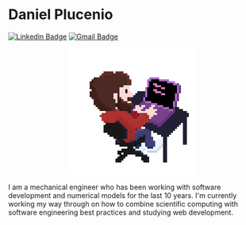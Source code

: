 # Daniel Plucenio

[![Linkedin Badge](https://img.shields.io/badge/-Daniel%20Plucenio-3f3f74?style=flat-square&logo=Linkedin&logoColor=white&link=https://www.linkedin.com/in/dplucenio//)](https://www.linkedin.com/in/dplucenio/) 
[![Gmail Badge](https://img.shields.io/badge/-dplucenio@gmail.com-3f3f74?style=flat-square&logo=Gmail&logoColor=white&link=mailto:dplucenio@gmail.com)](mailto:dplucenio@gmail.com)

<p align="center">
  <img src="https://github.com/dplucenio/dplucenio/blob/master/dplucenio.gif" alt="animated" />
</p>


I am a mechanical engineer who has been working with software development and numerical models for the last 10 years. I'm currently working my way through on how to combine scientific computing with software engineering best practices and studying web development.
